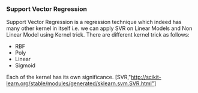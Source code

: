 ### Support Vector Regression

Support Vector Regression is a regression technique which indeed has many other kernel in itself i.e. we can apply
SVR on Linear Models and Non Linear Model using Kernel trick. There are different kernel trick as follows:

* RBF
* Poly
* Linear
* Sigmoid

Each of the kernel has its own significance.
[SVR,"http://scikit-learn.org/stable/modules/generated/sklearn.svm.SVR.html"]
